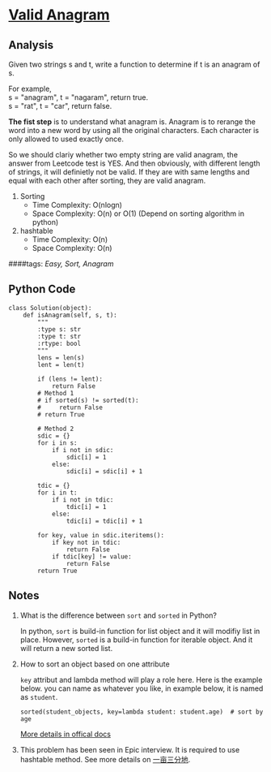 # [Valid Anagram](https://leetcode.com/problems/valid-anagram/)

## Analysis
Given two strings s and t, write a function to determine if t is an anagram of s.

For example,  
s = "anagram", t = "nagaram", return true.  
s = "rat", t = "car", return false.  

**The fist step** is to understand what anagram is. Anagram is to rerange the word into a new word by using all the original characters. Each character is only allowed to used exactly once. 

So we should clariy whether two empty string  are valid anagram, the answer from Leetcode test is YES. And then obviously, with different length of strings, it will definietly not be valid. If they are with same lengths and equal with each other after sorting, they are valid anagram.
                  
1. Sorting  
    * Time Complexity:  O(nlogn) 
    * Space Complexity: O(n) or O(1) (Depend on sorting algorithm in python)
2. hashtable
    * Time Complexity:  O(n) 
    * Space Complexity: O(n)
    
####tags: *Easy, Sort, Anagram*

## Python Code

	class Solution(object):
	    def isAnagram(self, s, t):
	        """
	        :type s: str
	        :type t: str
	        :rtype: bool
	        """
	        lens = len(s)
	        lent = len(t)
	        
	        if (lens != lent):
	            return False
	        # Method 1        
	        # if sorted(s) != sorted(t):
	        #     return False
	        # return True    
	        
	        # Method 2    
	        sdic = {}
	        for i in s:
	            if i not in sdic:
	                sdic[i] = 1
	            else:
	                sdic[i] = sdic[i] + 1
	        
	        tdic = {}        
	        for i in t:
	            if i not in tdic:
	                tdic[i] = 1
	            else:
	                tdic[i] = tdic[i] + 1   
	        
	        for key, value in sdic.iteritems():
	            if key not in tdic:
	                return False
	            if tdic[key] != value:
	                return False
	        return True
        
## Notes
1. What is the difference between `sort` and `sorted` in Python?

	In python, `sort` is build-in function for list object and it will modifiy list in place. However, `sorted` is a build-in function for iterable object. And it will return a new sorted list.	

2. How to sort an object based on one attribute

   `key` attribut and lambda method will play a role here. Here is the example below. you can name as whatever you like, in example below, it is named as `student`.
   
	`sorted(student_objects, key=lambda student: student.age)  # sort by age`
   
   [More details in offical docs](https://wiki.python.org/moin/HowTo/Sorting)
   
3. This problem has been seen in Epic interview. It is required to use hashtable method. See more details on [一亩三分地](http://www.1point3acres.com/bbs/thread-140532-1-1.html).  



